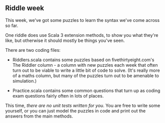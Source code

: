 ## Riddle week

This week, we've got some puzzles to learn the syntax we've come across so far.

One riddle does use Scala 3 extension methods, to show you what they're like, but otherwise it should mostly be things you've seen.

There are two coding files:

* Riddlers.scala contains some puzzles based on fivethirtyeight.com's The Riddler column - a column with new puzzles each week that
  often turn out to be viable to write a little bit of code to solve. (It's really more of a maths column, but many of the puzzles
  turn out to be amenable to simulation.)

* Practice.scala contains some common questions that turn up as coding exam questions fairly often in lots of places.

This time, *there are no unit tests written for you*. You are free to write some yourself, or you can just model the puzzles in code
and print out the answers from the main methods.